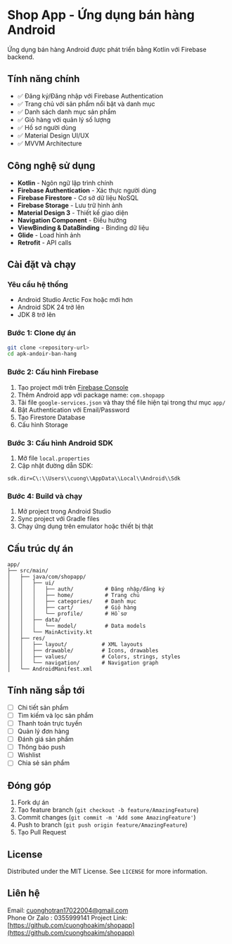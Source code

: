 # Shop App - Ứng dụng bán hàng Android

Ứng dụng bán hàng Android được phát triển bằng Kotlin với Firebase backend.

## Tính năng chính

- ✅ Đăng ký/Đăng nhập với Firebase Authentication
- ✅ Trang chủ với sản phẩm nổi bật và danh mục
- ✅ Danh sách danh mục sản phẩm
- ✅ Giỏ hàng với quản lý số lượng
- ✅ Hồ sơ người dùng
- ✅ Material Design UI/UX
- ✅ MVVM Architecture

## Công nghệ sử dụng

- **Kotlin** - Ngôn ngữ lập trình chính
- **Firebase Authentication** - Xác thực người dùng
- **Firebase Firestore** - Cơ sở dữ liệu NoSQL
- **Firebase Storage** - Lưu trữ hình ảnh
- **Material Design 3** - Thiết kế giao diện
- **Navigation Component** - Điều hướng
- **ViewBinding & DataBinding** - Binding dữ liệu
- **Glide** - Load hình ảnh
- **Retrofit** - API calls

## Cài đặt và chạy

### Yêu cầu hệ thống

- Android Studio Arctic Fox hoặc mới hơn
- Android SDK 24 trở lên
- JDK 8 trở lên

### Bước 1: Clone dự án

```bash
git clone <repository-url>
cd apk-andoir-ban-hang
```

### Bước 2: Cấu hình Firebase

1. Tạo project mới trên [Firebase Console](https://console.firebase.google.com/)
2. Thêm Android app với package name: `com.shopapp`
3. Tải file `google-services.json` và thay thế file hiện tại trong thư mục `app/`
4. Bật Authentication với Email/Password
5. Tạo Firestore Database
6. Cấu hình Storage

### Bước 3: Cấu hình Android SDK

1. Mở file `local.properties`
2. Cập nhật đường dẫn SDK:

```properties
sdk.dir=C\:\\Users\\cuong\\AppData\\Local\\Android\\Sdk
```

### Bước 4: Build và chạy

1. Mở project trong Android Studio
2. Sync project với Gradle files
3. Chạy ứng dụng trên emulator hoặc thiết bị thật

## Cấu trúc dự án

```
app/
├── src/main/
│   ├── java/com/shopapp/
│   │   ├── ui/
│   │   │   ├── auth/          # Đăng nhập/đăng ký
│   │   │   ├── home/          # Trang chủ
│   │   │   ├── categories/    # Danh mục
│   │   │   ├── cart/          # Giỏ hàng
│   │   │   └── profile/       # Hồ sơ
│   │   ├── data/
│   │   │   └── model/         # Data models
│   │   └── MainActivity.kt
│   ├── res/
│   │   ├── layout/           # XML layouts
│   │   ├── drawable/         # Icons, drawables
│   │   ├── values/           # Colors, strings, styles
│   │   └── navigation/       # Navigation graph
│   └── AndroidManifest.xml
```

## Tính năng sắp tới

- [ ] Chi tiết sản phẩm
- [ ] Tìm kiếm và lọc sản phẩm
- [ ] Thanh toán trực tuyến
- [ ] Quản lý đơn hàng
- [ ] Đánh giá sản phẩm
- [ ] Thông báo push
- [ ] Wishlist
- [ ] Chia sẻ sản phẩm

## Đóng góp

1. Fork dự án
2. Tạo feature branch (`git checkout -b feature/AmazingFeature`)
3. Commit changes (`git commit -m 'Add some AmazingFeature'`)
4. Push to branch (`git push origin feature/AmazingFeature`)
5. Tạo Pull Request

## License

Distributed under the MIT License. See `LICENSE` for more information.

## Liên hệ

Email: cuonghotran17022004@gmail.com  
Phone Or Zalo : 0355999141
Project Link: [https://github.com/cuonghoakim/shopapp](https://github.com/cuonghoakim/shopapp)
